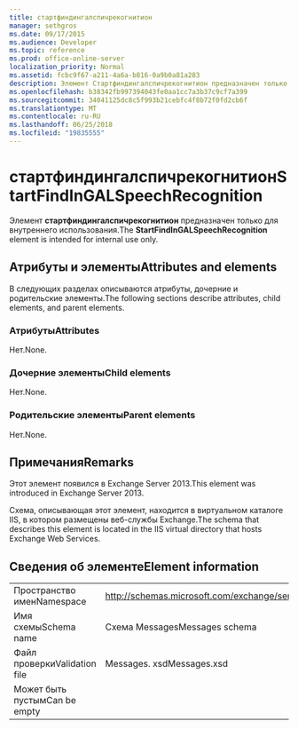 ```yaml
---
title: стартфиндингалспичрекогнитион
manager: sethgros
ms.date: 09/17/2015
ms.audience: Developer
ms.topic: reference
ms.prod: office-online-server
localization_priority: Normal
ms.assetid: fcbc9f67-a211-4a6a-b816-0a9b0a81a283
description: Элемент Стартфиндингалспичрекогнитион предназначен только для внутреннего использования.
ms.openlocfilehash: b38342fb997394043fe0aa1cc7a3b37c9cf7a399
ms.sourcegitcommit: 34041125dc8c5f993b21cebfc4f8b72f0fd2cb6f
ms.translationtype: MT
ms.contentlocale: ru-RU
ms.lasthandoff: 06/25/2018
ms.locfileid: "19835555"
---
```

# <a name="startfindingalspeechrecognition"></a><span data-ttu-id="dffe6-103">стартфиндингалспичрекогнитион</span><span class="sxs-lookup"><span data-stu-id="dffe6-103">StartFindInGALSpeechRecognition</span></span>

<span data-ttu-id="dffe6-104">Элемент **стартфиндингалспичрекогнитион** предназначен только для внутреннего использования.</span><span class="sxs-lookup"><span data-stu-id="dffe6-104">The **StartFindInGALSpeechRecognition** element is intended for internal use only.</span></span> 

## <a name="attributes-and-elements"></a><span data-ttu-id="dffe6-105">Атрибуты и элементы</span><span class="sxs-lookup"><span data-stu-id="dffe6-105">Attributes and elements</span></span>

<span data-ttu-id="dffe6-106">В следующих разделах описываются атрибуты, дочерние и родительские элементы.</span><span class="sxs-lookup"><span data-stu-id="dffe6-106">The following sections describe attributes, child elements, and parent elements.</span></span>
  
### <a name="attributes"></a><span data-ttu-id="dffe6-107">Атрибуты</span><span class="sxs-lookup"><span data-stu-id="dffe6-107">Attributes</span></span>

<span data-ttu-id="dffe6-108">Нет.</span><span class="sxs-lookup"><span data-stu-id="dffe6-108">None.</span></span>
  
### <a name="child-elements"></a><span data-ttu-id="dffe6-109">Дочерние элементы</span><span class="sxs-lookup"><span data-stu-id="dffe6-109">Child elements</span></span>

<span data-ttu-id="dffe6-110">Нет.</span><span class="sxs-lookup"><span data-stu-id="dffe6-110">None.</span></span>
  
### <a name="parent-elements"></a><span data-ttu-id="dffe6-111">Родительские элементы</span><span class="sxs-lookup"><span data-stu-id="dffe6-111">Parent elements</span></span>

<span data-ttu-id="dffe6-112">Нет.</span><span class="sxs-lookup"><span data-stu-id="dffe6-112">None.</span></span>
  
## <a name="remarks"></a><span data-ttu-id="dffe6-113">Примечания</span><span class="sxs-lookup"><span data-stu-id="dffe6-113">Remarks</span></span>

<span data-ttu-id="dffe6-114">Этот элемент появился в Exchange Server 2013.</span><span class="sxs-lookup"><span data-stu-id="dffe6-114">This element was introduced in Exchange Server 2013.</span></span>
  
<span data-ttu-id="dffe6-115">Схема, описывающая этот элемент, находится в виртуальном каталоге IIS, в котором размещены веб-службы Exchange.</span><span class="sxs-lookup"><span data-stu-id="dffe6-115">The schema that describes this element is located in the IIS virtual directory that hosts Exchange Web Services.</span></span>
  
## <a name="element-information"></a><span data-ttu-id="dffe6-116">Сведения об элементе</span><span class="sxs-lookup"><span data-stu-id="dffe6-116">Element information</span></span>

|||
|:-----|:-----|
|<span data-ttu-id="dffe6-117">Пространство имен</span><span class="sxs-lookup"><span data-stu-id="dffe6-117">Namespace</span></span>  <br/> |http://schemas.microsoft.com/exchange/services/2006/messages  <br/> |
|<span data-ttu-id="dffe6-118">Имя схемы</span><span class="sxs-lookup"><span data-stu-id="dffe6-118">Schema name</span></span>  <br/> |<span data-ttu-id="dffe6-119">Схема Messages</span><span class="sxs-lookup"><span data-stu-id="dffe6-119">Messages schema</span></span>  <br/> |
|<span data-ttu-id="dffe6-120">Файл проверки</span><span class="sxs-lookup"><span data-stu-id="dffe6-120">Validation file</span></span>  <br/> |<span data-ttu-id="dffe6-121">Messages. xsd</span><span class="sxs-lookup"><span data-stu-id="dffe6-121">Messages.xsd</span></span>  <br/> |
|<span data-ttu-id="dffe6-122">Может быть пустым</span><span class="sxs-lookup"><span data-stu-id="dffe6-122">Can be empty</span></span>  <br/> ||
   

